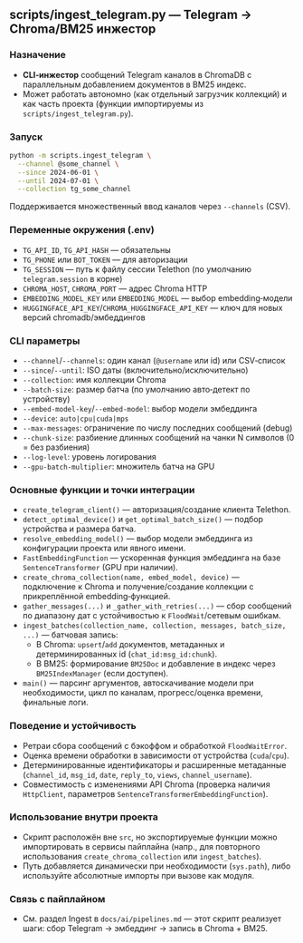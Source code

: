 ## scripts/ingest_telegram.py — Telegram → Chroma/BM25 инжестор

### Назначение
- **CLI‑инжестор** сообщений Telegram каналов в ChromaDB с параллельным добавлением документов в BM25 индекс.
- Может работать автономно (как отдельный загрузчик коллекций) и как часть проекта (функции импортируемы из `scripts/ingest_telegram.py`).

### Запуск
```bash
python -m scripts.ingest_telegram \
  --channel @some_channel \
  --since 2024-06-01 \
  --until 2024-07-01 \
  --collection tg_some_channel
```

Поддерживается множественный ввод каналов через `--channels` (CSV).

### Переменные окружения (.env)
- `TG_API_ID`, `TG_API_HASH` — обязательны
- `TG_PHONE` или `BOT_TOKEN` — для авторизации
- `TG_SESSION` — путь к файлу сессии Telethon (по умолчанию `telegram.session` в корне)
- `CHROMA_HOST`, `CHROMA_PORT` — адрес Chroma HTTP
- `EMBEDDING_MODEL_KEY` или `EMBEDDING_MODEL` — выбор embedding‑модели
- `HUGGINGFACE_API_KEY`/`CHROMA_HUGGINGFACE_API_KEY` — ключ для новых версий chromadb/эмбеддингов

### CLI параметры
- `--channel`/`--channels`: один канал (`@username` или id) или CSV‑список
- `--since`/`--until`: ISO даты (включительно/исключительно)
- `--collection`: имя коллекции Chroma
- `--batch-size`: размер батча (по умолчанию авто‑детект по устройству)
- `--embed-model-key`/`--embed-model`: выбор модели эмбеддинга
- `--device`: `auto|cpu|cuda|mps`
- `--max-messages`: ограничение по числу последних сообщений (debug)
- `--chunk-size`: разбиение длинных сообщений на чанки N символов (0 = без разбиения)
- `--log-level`: уровень логирования
- `--gpu-batch-multiplier`: множитель батча на GPU

### Основные функции и точки интеграции
- `create_telegram_client()` — авторизация/создание клиента Telethon.
- `detect_optimal_device()` и `get_optimal_batch_size()` — подбор устройства и размера батча.
- `resolve_embedding_model()` — выбор модели эмбеддинга из конфигурации проекта или явного имени.
- `FastEmbeddingFunction` — ускоренная функция эмбеддинга на базе `SentenceTransformer` (GPU при наличии).
- `create_chroma_collection(name, embed_model, device)` — подключение к Chroma и получение/создание коллекции с прикреплённой embedding‑функцией.
- `gather_messages(...)` и `_gather_with_retries(...)` — сбор сообщений по диапазону дат с устойчивостью к `FloodWait`/сетевым ошибкам.
- `ingest_batches(collection_name, collection, messages, batch_size, ...)` — батчовая запись:
  - В Chroma: `upsert`/`add` документов, метаданных и детерминированных id (`chat_id:msg_id:chunk`).
  - В BM25: формирование `BM25Doc` и добавление в индекс через `BM25IndexManager` (если доступен).
- `main()` — парсинг аргументов, автоскачивание модели при необходимости, цикл по каналам, прогресс/оценка времени, финальные логи.

### Поведение и устойчивость
- Ретраи сбора сообщений с бэкоффом и обработкой `FloodWaitError`.
- Оценка времени обработки в зависимости от устройства (`cuda`/`cpu`).
- Детерминированные идентификаторы и расширенные метаданные (`channel_id`, `msg_id`, `date`, `reply_to`, `views`, `channel_username`).
- Совместимость с изменениями API Chroma (проверка наличия `HttpClient`, параметров `SentenceTransformerEmbeddingFunction`).

### Использование внутри проекта
- Скрипт расположён вне `src`, но экспортируемые функции можно импортировать в сервисы пайплайна (напр., для повторного использования `create_chroma_collection` или `ingest_batches`).
- Путь добавляется динамически при необходимости (`sys.path`), либо используйте абсолютные импорты при вызове как модуля.

### Связь с пайплайном
- См. раздел Ingest в `docs/ai/pipelines.md` — этот скрипт реализует шаги: сбор Telegram → эмбеддинг → запись в Chroma + BM25.


